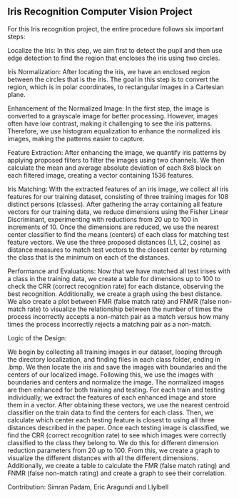 ## Iris Recognition Computer Vision Project

For this Iris recognition project, the entire procedure follows six important steps:

Localize the Iris: In this step, we aim first to detect the pupil and then use edge detection to find the region that encloses the iris using two circles.

Iris Normalization: After locating the iris, we have an enclosed region between the circles that is the iris. The goal in this step is to convert the region, which is in polar coordinates, to rectangular images in a Cartesian plane.

Enhancement of the Normalized Image: In the first step, the image is converted to a grayscale image for better processing. However, images often have low contrast, making it challenging to see the iris patterns. Therefore, we use histogram equalization to enhance the normalized iris images, making the patterns easier to capture.

Feature Extraction: After enhancing the image, we quantify iris patterns by applying proposed filters to filter the images using two channels. We then calculate the mean and average absolute deviation of each 8x8 block on each filtered image, creating a vector containing 1536 features.

Iris Matching: With the extracted features of an iris image, we collect all iris features for our training dataset, consisting of three training images for 108 distinct persons (classes). After gathering the array containing all feature vectors for our training data, we reduce dimensions using the Fisher Linear Discriminant, experimenting with reductions from 20 up to 100 in increments of 10. Once the dimensions are reduced, we use the nearest center classifier to find the means (centers) of each class for matching test feature vectors. We use the three proposed distances (L1, L2, cosine) as distance measures to match test vectors to the closest center by returning the class that is the minimum on each of the distances.

Performance and Evaluations: Now that we have matched all test irises with a class in the training data, we create a table for dimensions up to 100 to check the CRR (correct recognition rate) for each distance, observing the best recognition. Additionally, we create a graph using the best distance. We also create a plot between FMR (false match rate) and FNMR (false non-match rate) to visualize the relationship between the number of times the process incorrectly accepts a non-match pair as a match versus how many times the process incorrectly rejects a matching pair as a non-match.

Logic of the Design:

We begin by collecting all training images in our dataset, looping through the directory localization, and finding files in each class folder, ending in .bmp. We then locate the iris and save the images with boundaries and the centers of our localized image. Following this, we use the images with boundaries and centers and normalize the image. The normalized images are then enhanced for both training and testing. For each train and testing individually, we extract the features of each enhanced image and store them in a vector. After obtaining these vectors, we use the nearest centroid classifier on the train data to find the centers for each class. Then, we calculate which center each testing feature is closest to using all three distances described in the paper. Once each testing image is classified, we find the CRR (correct recognition rate) to see which images were correctly classified to the class they belong to. We do this for different dimension reduction parameters from 20 up to 100. From this, we create a graph to visualize the different distances with all the different dimensions. Additionally, we create a table to calculate the FMR (false match rating) and FNMR (false non-match rating) and create a graph to see their correlation.


Contribution:  Simran Padam, Eric Aragundi and Llylbell
